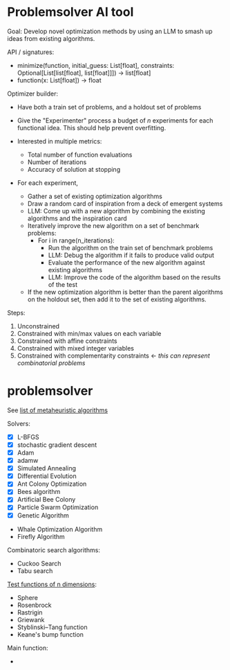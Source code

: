 # Problemsolver AI tool

Goal: Develop novel optimization methods by using an LLM to smash up ideas from existing algorithms.

API / signatures:
- minimize(function, initial_guess: List[float], constraints: Optional[List[list[float], list[float]]]) -> list[float]
- function(x: List[float]) -> float

Optimizer builder:
- Have both a train set of problems, and a holdout set of problems
- Give the "Experimenter" process a budget of *n* experiments for each functional idea.  This should help prevent overfitting.
- Interested in multiple metrics:
  - Total number of function evaluations
  - Number of iterations
  - Accuracy of solution at stopping

- For each experiment,
  - Gather a set of existing optimization algorithms
  - Draw a random card of inspiration from a deck of emergent systems
  - LLM: Come up with a new algorithm by combining the existing algorithms and the inspiration card
  - Iteratively improve the new algorithm on a set of benchmark problems:
    - For i in range(n_iterations):
      - Run the algorithm on the train set of benchmark problems
      - LLM: Debug the algorithm if it fails to produce valid output 
      - Evaluate the performance of the new algorithm against existing algorithms
      - LLM: Improve the code of the algorithm based on the results of the test
  - If the new optimization algorithm is better than the parent algorithms on the holdout set, then add it to the set of existing algorithms.


Steps:
1. Unconstrained
1. Constrained with min/max values on each variable
1. Constrained with affine constraints
1. Constrained with mixed integer variables
1. Constrained with complementarity constraints <- *this can represent combinatorial problems*

# problemsolver

See [list of metaheuristic algorithms](https://en.wikipedia.org/wiki/Table_of_metaheuristics)

Solvers:
- [x] L-BFGS
- [x] stochastic gradient descent
- [x] Adam
- [x] adamw
- [x] Simulated Annealing
- [x] Differential Evolution
- [x] Ant Colony Optimization 
- [x] Bees algorithm
- [x] Artificial Bee Colony
- [x] Particle Swarm Optimization
- [x] Genetic Algorithm
- Whale Optimization Algorithm
- Firefly Algorithm

Combinatoric search algorithms:
- Cuckoo Search
- Tabu search

[Test functions of n dimensions](https://en.wikipedia.org/wiki/Test_functions_for_optimization):
- Sphere
- Rosenbrock
- Rastrigin
- Griewank
- Styblinski–Tang function
- Keane's bump function

Main function:

- 